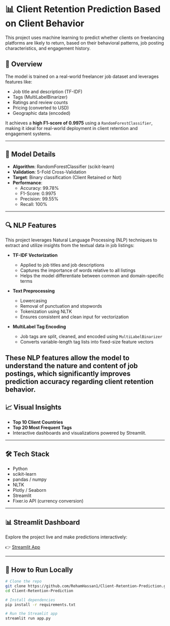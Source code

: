# 📊 Client Retention Prediction Based on Client Behavior

This project uses machine learning to predict whether clients on freelancing platforms are likely to return, based on their behavioral patterns, job posting characteristics, and engagement history.

## 🚀 Overview

The model is trained on a real-world freelancer job dataset and leverages features like:
- Job title and description (TF-IDF)
- Tags (MultiLabelBinarizer)
- Ratings and review counts
- Pricing (converted to USD)
- Geographic data (encoded)

It achieves a **high F1-score of 0.9975** using a `RandomForestClassifier`, making it ideal for real-world deployment in client retention and engagement systems.

---

## 🧠 Model Details

- **Algorithm**: RandomForestClassifier (scikit-learn)
- **Validation**: 5-Fold Cross-Validation
- **Target**: Binary classification (Client Retained or Not)
- **Performance**:
  - Accuracy: 99.78%
  - F1-Score: 0.9975
  - Precision: 99.55%
  - Recall: 100%

---
## 🔍 NLP Features

This project leverages Natural Language Processing (NLP) techniques to extract and utilize insights from the textual data in job listings:

- **TF-IDF Vectorization**  
  - Applied to job titles and job descriptions  
  - Captures the importance of words relative to all listings  
  - Helps the model differentiate between common and domain-specific terms

- **Text Preprocessing**  
  - Lowercasing
  - Removal of punctuation and stopwords
  - Tokenization using NLTK  
  - Ensures consistent and clean input for vectorization

- **MultiLabel Tag Encoding**  
  - Job tags are split, cleaned, and encoded using `MultiLabelBinarizer`  
  - Converts variable-length tag lists into fixed-size feature vectors

These NLP features allow the model to understand the nature and content of job postings, which significantly improves prediction accuracy regarding client retention behavior.
---

## 📈 Visual Insights

- **Top 10 Client Countries**
- **Top 20 Most Frequent Tags**
- Interactive dashboards and visualizations powered by Streamlit.

---

## 🛠️ Tech Stack

- Python
- scikit-learn
- pandas / numpy
- NLTK
- Plotly / Seaborn
- Streamlit
- Fixer.io API (currency conversion)

---

## 📊 Streamlit Dashboard

Explore the project live and make predictions interactively:

👉 [Streamlit App](https://client-retention-prediction.streamlit.app/)

---

## 🧪 How to Run Locally

```bash
# Clone the repo
git clone https://github.com/RehamHassan1/Client-Retention-Prediction.git
cd Client-Retention-Prediction

# Install dependencies
pip install -r requirements.txt

# Run the Streamlit app
streamlit run app.py
